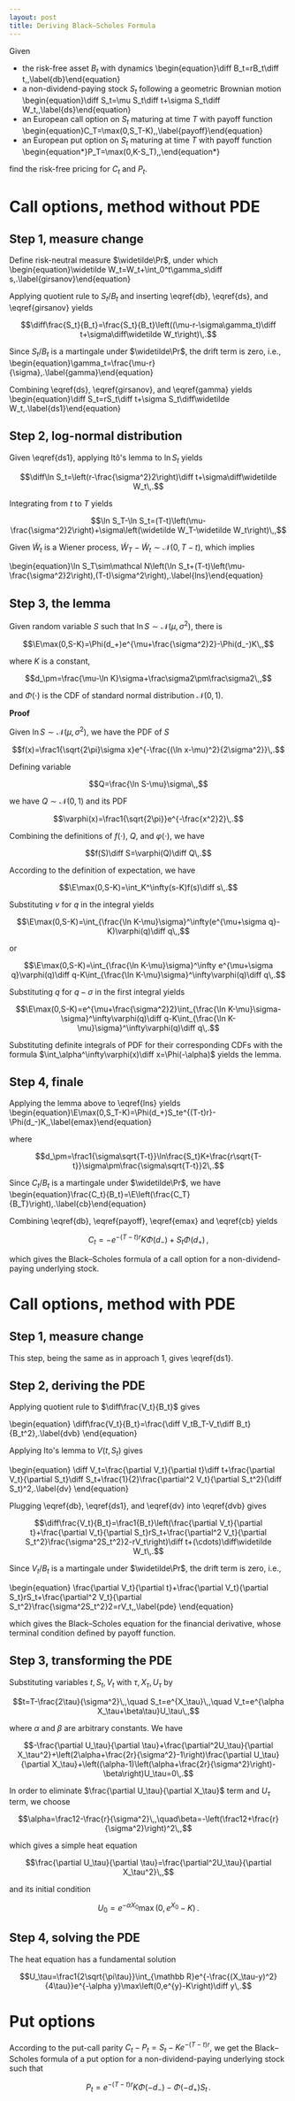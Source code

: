 ```yaml
---
layout: post
title: Deriving Black–Scholes Formula
---
```


Given

- the risk-free asset $B_t$ with dynamics \begin{equation}\diff B_t=rB_t\diff t\,,\label{db}\end{equation}
- a non-dividend-paying stock $S_t$ following a geometric Brownian motion \begin{equation}\diff S_t=\mu S_t\diff t+\sigma S_t\diff W_t\,,\label{ds}\end{equation}
- an European call option on $S_t$ maturing at time $T$ with payoff function \begin{equation}C_T=\max(0,S_T-K)\,,\label{payoff}\end{equation}
- an European put option on $S_t$ maturing at time $T$ with payoff function \begin{equation\*}P_T=\max(0,K-S_T)\,,\end{equation\*}

find the risk-free pricing for $C_t$ and $P_t$.

# Call options, method without PDE

## Step 1, measure change

Define risk-neutral measure $\widetilde\Pr$, under which \begin{equation}\widetilde W_t\=W_t\+\int_0^t\gamma_s\diff s\,.\label{girsanov}\end{equation}

Applying quotient rule to $S_t/B_t$ and inserting \eqref{db}, \eqref{ds}, and \eqref{girsanov} yields

$$\diff\frac{S_t}{B_t}=\frac{S_t}{B_t}\left((\mu-r-\sigma\gamma_t)\diff t+\sigma\diff\widetilde W_t\right)\,.$$

Since $S_t/B_t$ is a martingale under $\widetilde\Pr$, the drift term is zero, i.e., \begin{equation}\gamma_t=\frac{\mu-r}{\sigma}\,.\label{gamma}\end{equation}

Combining \eqref{ds}, \eqref{girsanov}, and \eqref{gamma} yields \begin{equation}\diff S_t=rS_t\diff t+\sigma S_t\diff\widetilde W_t\,.\label{ds1}\end{equation}

## Step 2, log-normal distribution

Given \eqref{ds1}, applying Itô's lemma to $\ln S_t$ yields

$$\diff\ln S_t=\left(r-\frac{\sigma^2}2\right)\diff t+\sigma\diff\widetilde W_t\,.$$

Integrating from $t$ to $T$ yields

$$\ln S_T-\ln S_t=(T-t)\left(\mu-\frac{\sigma^2}2\right)+\sigma\left(\widetilde W_T-\widetilde W_t\right)\,,$$

Given $\widetilde W_t$ is a Wiener process, $\widetilde W_T-\widetilde W_t\sim\mathcal N(0,T-t)$, which implies

\begin{equation}\ln S_T\sim\mathcal N\left(\ln S_t+(T-t)\left(\mu-\frac{\sigma^2}2\right),(T-t)\sigma^2\right)\,.\label{lns}\end{equation}

## Step 3, the lemma

Given random variable $S$ such that $\ln S\sim\mathcal N(\mu,\sigma^2)$, there is

$$\E\max(0,S-K)=\Phi(d_+)e^{\mu+\frac{\sigma^2}2}-\Phi(d_-)K\,,$$

where $K$ is a constant,

$$d_\pm=\frac{\mu-\ln K}\sigma+\frac\sigma2\pm\frac\sigma2\,,$$

and $\Phi(\cdot)$ is the CDF of standard normal distribution $\mathcal N(0,1)$.

**Proof**

Given $\ln S\sim\mathcal N(\mu,\sigma^2)$, we have the PDF of $S$

$$f(x)=\frac1{\sqrt{2\pi}\sigma x}e^{-\frac{(\ln x-\mu)^2}{2\sigma^2}}\,.$$

Defining variable

$$Q=\frac{\ln S-\mu}\sigma\,,$$

we have $Q\sim\mathcal N(0,1)$ and its PDF

$$\varphi(x)=\frac1{\sqrt{2\pi}}e^{-\frac{x^2}2}\,.$$

Combining the definitions of $f(\cdot)$, $Q$, and $\varphi(\cdot)$, we have

$$f(S)\diff S=\varphi(Q)\diff Q\,.$$

According to the definition of expectation, we have

$$\E\max(0,S-K)=\int_K^\infty(s-K)f(s)\diff s\,.$$

Substituting $v$ for $q$ in the integral yields

$$\E\max(0,S-K)=\int_{\frac{\ln K-\mu}\sigma}^\infty(e^{\mu+\sigma q}-K)\varphi(q)\diff q\,,$$

or

$$\E\max(0,S-K)=\int_{\frac{\ln K-\mu}\sigma}^\infty e^{\mu+\sigma q}\varphi(q)\diff q-K\int_{\frac{\ln K-\mu}\sigma}^\infty\varphi(q)\diff q\,.$$

Substituting $q$ for $q-\sigma$ in the first integral yields

$$\E\max(0,S-K)=e^{\mu+\frac{\sigma^2}2}\int_{\frac{\ln K-\mu}\sigma-\sigma}^\infty\varphi(q)\diff q-K\int_{\frac{\ln K-\mu}\sigma}^\infty\varphi(q)\diff q\,.$$

Substituting definite integrals of PDF for their corresponding CDFs with the formula $\int_\alpha^\infty\varphi(x)\diff x=\Phi(-\alpha)$ yields the lemma.

## Step 4, finale

Applying the lemma above to \eqref{lns} yields \begin{equation}\E\max(0,S_T-K)=\Phi(d_+)S_te^{(T-t)r}-\Phi(d_-)K\,,\label{emax}\end{equation}

where

$$d_\pm=\frac1{\sigma\sqrt{T-t}}\ln\frac{S_t}K+\frac{r\sqrt{T-t}}\sigma\pm\frac{\sigma\sqrt{T-t}}2\,.$$

Since $C_t/B_t$ is a martingale under $\widetilde\Pr$, we have \begin{equation}\frac{C_t}{B_t}=\E\left(\frac{C_T}{B_T}\right)\,.\label{cb}\end{equation}

Combining \eqref{db}, \eqref{payoff}, \eqref{emax} and \eqref{cb} yields

$$C_t=-e^{-(T-t)r}K\Phi(d_-)+S_t\Phi(d_+)\,,$$

which gives the Black–Scholes formula of a call option for a non-dividend-paying underlying stock.

# Call options, method with PDE

## Step 1, measure change

This step, being the same as in approach 1, gives \eqref{ds1}.

## Step 2, deriving the PDE

Applying quotient rule to $\diff\frac{V_t}{B_t}$ gives

\begin{equation}
\diff\frac{V_t}{B_t}=\frac{\diff V_tB_T-V_t\diff B_t}{B_t^2}\,.\label{dvb}
\end{equation}

Applying Ito's lemma to $V(t,S_t)$ gives

\begin{equation}
\diff V_t=\frac{\partial V_t}{\partial t}\diff t+\frac{\partial V_t}{\partial S_t}\diff S_t+\frac{1}{2}\frac{\partial^2 V_t}{\partial S_t^2}(\diff S_t)^2\,.\label{dv}
\end{equation}

Plugging \eqref{db}, \eqref{ds1}, and \eqref{dv} into \eqref{dvb} gives

$$\diff\frac{V_t}{B_t}=\frac1{B_t}\left(\frac{\partial V_t}{\partial t}+\frac{\partial V_t}{\partial S_t}rS_t+\frac{\partial^2 V_t}{\partial S_t^2}\frac{\sigma^2S_t^2}2-rV_t\right)\diff t+(\cdots)\diff\widetilde W_t\,.$$

Since $V_t/B_t$ is a martingale under $\widetilde\Pr$, the drift term is zero, i.e.,

\begin{equation}
\frac{\partial V_t}{\partial t}+\frac{\partial V_t}{\partial S_t}rS_t+\frac{\partial^2 V_t}{\partial S_t^2}\frac{\sigma^2S_t^2}2=rV_t\,,\label{pde}
\end{equation}

which gives the Black–Scholes equation for the financial derivative, whose terminal condition defined by payoff function.

## Step 3, transforming the PDE

Substituting variables $t,S_t,V_t$ with $\tau,X_\tau,U_\tau$ by

$$t=T-\frac{2\tau}{\sigma^2}\,,\quad S_t=e^{X_\tau}\,,\quad V_t=e^{\alpha X_\tau+\beta\tau}U_\tau\,,$$

where $\alpha$ and $\beta$ are arbitrary constants.  We have

$$-\frac{\partial U_\tau}{\partial \tau}+\frac{\partial^2U_\tau}{\partial X_\tau^2}+\left(2\alpha+\frac{2r}{\sigma^2}-1\right)\frac{\partial U_\tau}{\partial X_\tau}+\left((\alpha-1)\left(\alpha+\frac{2r}{\sigma^2}\right)-\beta\right)U_\tau=0\,.$$

In order to eliminate $\frac{\partial U_\tau}{\partial X_\tau}$ term and $U_\tau$ term, we choose

$$\alpha=\frac12-\frac{r}{\sigma^2}\,,\quad\beta=-\left(\frac12+\frac{r}{\sigma^2}\right)^2\,,$$

which gives a simple heat equation

$$\frac{\partial U_\tau}{\partial \tau}=\frac{\partial^2U_\tau}{\partial X_\tau^2}\,,$$

and its initial condition

$$U_0=e^{-\alpha X_0}\max\left(0,e^{X_0}-K\right)\,.$$

## Step 4, solving the PDE

The heat equation has a fundamental solution

$$U_\tau=\frac1{2\sqrt{\pi\tau}}\int_{\mathbb R}e^{-\frac{(X_\tau-y)^2}{4\tau}}e^{-\alpha y}\max\left(0,e^{y}-K\right)\diff y\,.$$

# Put options

According to the put-call parity $C_t-P_t=S_t-Ke^{-(T-t)r}$, we get the Black–Scholes formula of a put option for a non-dividend-paying underlying stock such that

$$P_t=e^{-(T-t)r}K\Phi(-d_-)-\Phi(-d_+)S_t\,.$$
